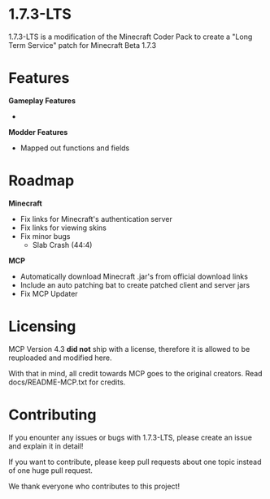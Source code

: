 # 1.7.3-LTS

1.7.3-LTS is a modification of the Minecraft Coder Pack to create a "Long Term Service" patch for Minecraft Beta 1.7.3

# Features

**Gameplay Features**

*

**Modder Features**

* Mapped out functions and fields

# Roadmap

**Minecraft**

* Fix links for Minecraft's authentication server
* Fix links for viewing skins
* Fix minor bugs
	- Slab Crash (44:4)

**MCP**

* Automatically download Minecraft .jar's from official download links
* Include an auto patching bat to create patched client and server jars
* Fix MCP Updater

# Licensing

MCP Version 4.3 __did not__ ship with a license, therefore it is allowed to be reuploaded and modified here.

With that in mind, all credit towards MCP goes to the original creators. Read docs/README-MCP.txt for credits.

# Contributing

If you enounter any issues or bugs with 1.7.3-LTS, please create an issue and explain it in detail!

If you want to contribute, please keep pull requests about one topic instead of one huge pull request.

We thank everyone who contributes to this project!